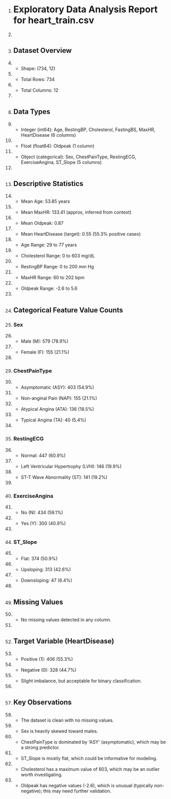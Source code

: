 1. # Exploratory Data Analysis Report for heart_train.csv
2. 
3. ## Dataset Overview
4. - Shape: (734, 12)
5. - Total Rows: 734
6. - Total Columns: 12
7. 
8. ## Data Types
9. - Integer (int64): Age, RestingBP, Cholesterol, FastingBS, MaxHR, HeartDisease (6 columns)
10. - Float (float64): Oldpeak (1 column)
11. - Object (categorical): Sex, ChestPainType, RestingECG, ExerciseAngina, ST_Slope (5 columns)
12. 
13. ## Descriptive Statistics
14. - Mean Age: 53.85 years
15. - Mean MaxHR: 133.41 (approx, inferred from context)
16. - Mean Oldpeak: 0.87
17. - Mean HeartDisease (target): 0.55 (55.3% positive cases)
18. - Age Range: 29 to 77 years
19. - Cholesterol Range: 0 to 603 mg/dL
20. - RestingBP Range: 0 to 200 mm Hg
21. - MaxHR Range: 60 to 202 bpm
22. - Oldpeak Range: -2.6 to 5.6
23. 
24. ## Categorical Feature Value Counts
25. ### Sex
26. - Male (M): 579 (78.9%)
27. - Female (F): 155 (21.1%)
28. 
29. ### ChestPainType
30. - Asymptomatic (ASY): 403 (54.9%)
31. - Non-anginal Pain (NAP): 155 (21.1%)
32. - Atypical Angina (ATA): 136 (18.5%)
33. - Typical Angina (TA): 40 (5.4%)
34. 
35. ### RestingECG
36. - Normal: 447 (60.9%)
37. - Left Ventricular Hypertrophy (LVH): 146 (19.9%)
38. - ST-T Wave Abnormality (ST): 141 (19.2%)
39. 
40. ### ExerciseAngina
41. - No (N): 434 (59.1%)
42. - Yes (Y): 300 (40.9%)
43. 
44. ### ST_Slope
45. - Flat: 374 (50.9%)
46. - Upsloping: 313 (42.6%)
47. - Downsloping: 47 (6.4%)
48. 
49. ## Missing Values
50. - No missing values detected in any column.
51. 
52. ## Target Variable (HeartDisease)
53. - Positive (1): 406 (55.3%)
54. - Negative (0): 328 (44.7%)
55. - Slight imbalance, but acceptable for binary classification.
56. 
57. ## Key Observations
58. - The dataset is clean with no missing values.
59. - Sex is heavily skewed toward males.
60. - ChestPainType is dominated by 'ASY' (asymptomatic), which may be a strong predictor.
61. - ST_Slope is mostly flat, which could be informative for modeling.
62. - Cholesterol has a maximum value of 603, which may be an outlier worth investigating.
63. - Oldpeak has negative values (-2.6), which is unusual (typically non-negative); this may need further validation.

